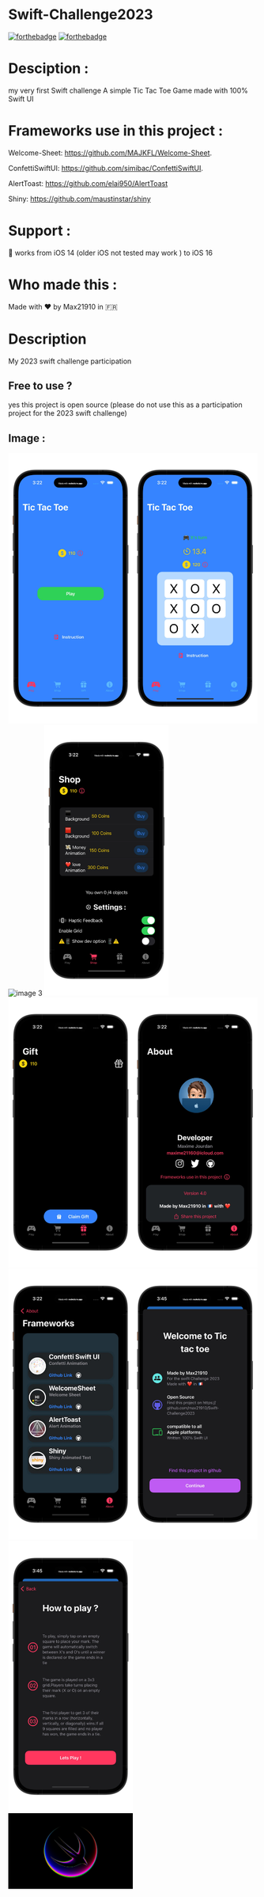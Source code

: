 # Swift-Challenge2023

[![forthebadge](https://forthebadge.com/images/badges/built-with-love.svg)](https://forthebadge.com)
[![forthebadge](https://forthebadge.com/images/badges/made-with-swift.svg)](https://forthebadge.com)
# Desciption :
my very first Swift challenge 
A simple Tic Tac Toe Game made with 100% Swift UI 

# Frameworks use in this project :


Welcome-Sheet: https://github.com/MAJKFL/Welcome-Sheet. 


ConfettiSwiftUI: https://github.com/simibac/ConfettiSwiftUI. 


AlertToast: https://github.com/elai950/AlertToast


Shiny: https://github.com/maustinstar/shiny


# Support :
📱 works from iOS 14 (older iOS not tested may work ) to iOS 16 


# Who made this :
Made with ❤️ by Max21910 in 🇫🇷


# Description
My 2023 swift challenge participation


## Free to use ?
yes this project is open source (please do not use this as a participation project for the 2023 swift challenge)
## Image :
<img src="img/1.jpeg" width="252" alt="image 1"><img src="img/2.jpeg" width="252" alt="image 2"><img src="iimg/3.jpeg" width="252" alt="image 3">
<img src="img/4.jpeg" width="252" alt="image 4"><img src="img/5.jpeg" width="252" alt="image 5"><img src="img/6.jpeg" width="252" alt="image 6">
<img src="img/7.jpeg" width="252" alt="image 7"><img src="img/8.jpeg" width="252" alt="image 8"><img src="img/9.jpeg" width="252" alt="image 9">
<img src="img/banner.png" width="252" alt="Banner">



